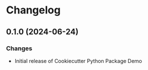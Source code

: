 # Changelog

## 0.1.0 (2024-06-24)

### Changes

-   Initial release of Cookiecutter Python Package Demo
